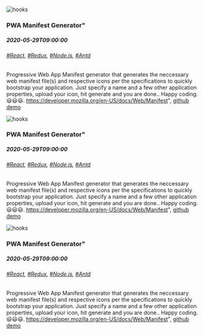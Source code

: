 ![hooks](/hooks.png)
### PWA Manifest Generator"
##### 2020-05-29T09:00:00
###### [#React](/react), [#Redux](/redux), [#Node.js](/node), [#Antd](/antd)
Progressive Web App Manifest generator that generates the neccessary web manifest file(s) and respective icons per the specifications to quickly bootstrap your application. Just specify a 
name and a few other application properties, upload your icon, hit generate and you are done.. Happy coding. 😃😃😃.
<a href='https://developer.mozilla.org/en-US/docs/Web/Manifest'>https://developer.mozilla.org/en-US/docs/Web/Manifest</a>",
[github](https://github.com/simonkiruku/pwa-client)
[demo](https://skdev.work/apps/pwa)

![hooks](/hooks.png)
### PWA Manifest Generator"
##### 2020-05-29T09:00:00
###### [#React](/react), [#Redux](/redux), [#Node.js](/node), [#Antd](/antd)
Progressive Web App Manifest generator that generates the neccessary web manifest file(s) and respective icons per the specifications to quickly bootstrap your application. Just specify a 
name and a few other application properties, upload your icon, hit generate and you are done.. Happy coding. 😃😃😃.
<a href='https://developer.mozilla.org/en-US/docs/Web/Manifest'>https://developer.mozilla.org/en-US/docs/Web/Manifest</a>",
[github](https://github.com/simonkiruku/pwa-client)
[demo](https://skdev.work/apps/pwa)

![hooks](/hooks.png)
### PWA Manifest Generator"
##### 2020-05-29T09:00:00
###### [#React](/react), [#Redux](/redux), [#Node.js](/node), [#Antd](/antd)
Progressive Web App Manifest generator that generates the neccessary web manifest file(s) and respective icons per the specifications to quickly bootstrap your application. Just specify a 
name and a few other application properties, upload your icon, hit generate and you are done.. Happy coding. 😃😃😃.
<a href='https://developer.mozilla.org/en-US/docs/Web/Manifest'>https://developer.mozilla.org/en-US/docs/Web/Manifest</a>",
[github](https://github.com/simonkiruku/pwa-client)
[demo](https://skdev.work/apps/pwa)
